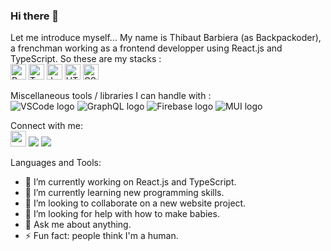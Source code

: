 ### Hi there 👋

<!--
**backpackoder/backpackoder** is a ✨ _special_ ✨ repository because its `README.md` (this file) appears on your GitHub profile.
-->

Let me introduce myself...
My name is Thibaut Barbiera (as Backpackoder), a frenchman working as a frontend developper using React.js and TypeScript.
So these are my stacks :<br />
<img src="https://cdn.jsdelivr.net/gh/devicons/devicon/icons/react/react-original.svg" alt="React logo" width="25px" />
<img src="https://cdn.jsdelivr.net/gh/devicons/devicon/icons/typescript/typescript-plain.svg" alt="TypeScript logo" width="25px" />
<img src="https://cdn.jsdelivr.net/gh/devicons/devicon/icons/javascript/javascript-plain.svg" alt="JavaScript logo" width="25px" />
<img src="https://cdn.jsdelivr.net/gh/devicons/devicon/icons/html5/html5-original.svg" alt="HTML5 logo" width="25px" />
<img src="https://cdn.jsdelivr.net/gh/devicons/devicon/icons/css3/css3-original.svg" alt="CSS3 logo" width="25px" />

Miscellaneous tools / libraries I can handle with :<br />
<img src="https://cdn.jsdelivr.net/gh/devicons/devicon/icons/visualstudio/visualstudio-plain.svg" alt="VSCode logo" />
<img src="https://cdn.jsdelivr.net/gh/devicons/devicon/icons/graphql/graphql-plain.svg" alt="GraphQL logo" />
<img src="https://cdn.jsdelivr.net/gh/devicons/devicon/icons/firebase/firebase-plain.svg" alt="Firebase logo" />
<img src="https://cdn.jsdelivr.net/gh/devicons/devicon/icons/materialui/materialui-original.svg" alt="MUI logo" />

Connect with me:<br />
<img src="https://cdn.jsdelivr.net/gh/devicons/devicon/icons/linkedin/linkedin-original.svg" width="25px" />
<img src="https://cdn.jsdelivr.net/gh/devicons/devicon/icons/twitter/twitter-original.svg" />
<img src="https://cdn.jsdelivr.net/gh/devicons/devicon/icons/slack/slack-original.svg" />

Languages and Tools:

- 🔭 I’m currently working on React.js and TypeScript.
- 🌱 I’m currently learning new programming skills.
- 👯 I’m looking to collaborate on a new website project.
- 🤔 I’m looking for help with how to make babies.
- 💬 Ask me about anything.
- ⚡ Fun fact: people think I'm a human.
